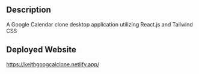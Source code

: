 ## Description
A Google Calendar clone desktop application utilizing React.js and Tailwind CSS 

## Deployed Website
https://keithgoogcalclone.netlify.app/